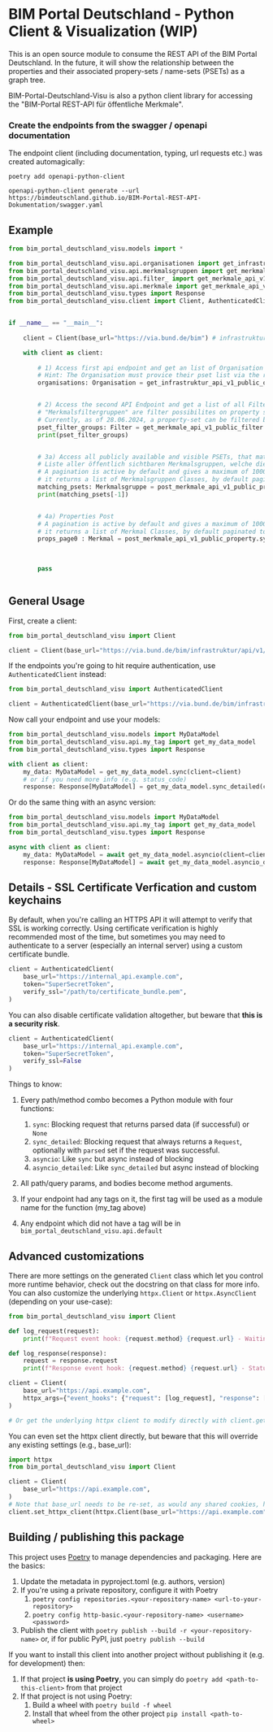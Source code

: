 # BIM Portal Deutschland - Python Client & Visualization (WIP)

This is an open source module to consume the REST API of the BIM Portal Deutschland. In the future, it will show the relationship between the properties and their associated propery-sets / name-sets (PSETs) as a graph tree.

BIM-Portal-Deutschland-Visu is also a python client library for accessing the "BIM-Portal REST-API für öffentliche Merkmale".

### Create the endpoints from the swagger / openapi documentation

The endpoint client (including documentation, typing, url requests etc.) was created automagically:

`poetry add openapi-python-client`

`openapi-python-client generate --url https://bimdeutschland.github.io/BIM-Portal-REST-API-Dokumentation/swagger.yaml`


## Example
```python
from bim_portal_deutschland_visu.models import *

from bim_portal_deutschland_visu.api.organisationen import get_infrastruktur_api_v1_public_organisation
from bim_portal_deutschland_visu.api.merkmalsgruppen import get_merkmale_api_v1_public_propertygroup_guid, post_merkmale_api_v1_public_propertygroup
from bim_portal_deutschland_visu.api.filter_ import get_merkmale_api_v1_public_filter
from bim_portal_deutschland_visu.api.merkmale import get_merkmale_api_v1_public_property_guid, post_merkmale_api_v1_public_property
from bim_portal_deutschland_visu.types import Response
from bim_portal_deutschland_visu.client import Client, AuthenticatedClient


if __name__ == "__main__":
    
    client = Client(base_url="https://via.bund.de/bim") # infrastruktur/api/v1/public/organisation

    with client as client:
        
        # 1) Access first api endpoint and get an list of Organisation classes back:
        # Hint: The Organisation must provice their pset list via the rest api. This has set up explicitly by the org (?)
        organisations: Organisation = get_infrastruktur_api_v1_public_organisation.sync(client=client)        


        # 2) Access the second API Endpoint and get a list of all Filter classes back:
        # "Merkmalsfiltergruppen" are filter possibilites on property sets (PSETs)
        # Currently, as of 28.06.2024, a property-set can be filtered by follwowing Filters: "Harmoniesierte AwF", "Leistungsphasen", "LOI" or one of their subclasses e.g. "Lph 1", "'010 Bestandserfassung und -modellierung'", "LOI 400"
        pset_filter_groups: Filter = get_merkmale_api_v1_public_filter.sync(client=client)
        print(pset_filter_groups)


        # 3a) Access all publicly available and visible PSETs, that match the filter criteria
        # Liste aller öffentlich sichtbaren Merkmalsgruppen, welche die übermittelten Suchkriterien erfüllen
        # A pagination is active by default and gives a maximum of 1000 items per requests
        # it returns a list of Merkmalsgruppen Classes, by default paginated to a maximum of 1000 if not further filter criteria are applied
        matching_psets: Merkmalsgruppe = post_merkmale_api_v1_public_propertygroup.sync(client=client, body=Suchkriterium(page_number=0))
        print(matching_psets[-1])


        # 4a) Properties Post
        # A pagination is active by default and gives a maximum of 1000 items per requests
        # it returns a list of Merkmal Classes, by default paginated to a maximum of 1000 if not further filter criteria is applied
        props_page0 : Merkmal = post_merkmale_api_v1_public_property.sync(body=Suchkriterium(page_number=0), client=client)

        
        
        pass



```


## General Usage
First, create a client:

```python
from bim_portal_deutschland_visu import Client

client = Client(base_url="https://via.bund.de/bim/infrastruktur/api/v1/public")
```

If the endpoints you're going to hit require authentication, use `AuthenticatedClient` instead:

```python
from bim_portal_deutschland_visu import AuthenticatedClient

client = AuthenticatedClient(base_url="https://via.bund.de/bim/infrastruktur/api/v1/public", token="ThisApiHasNoSecretTokenYet")
```

Now call your endpoint and use your models:

```python
from bim_portal_deutschland_visu.models import MyDataModel
from bim_portal_deutschland_visu.api.my_tag import get_my_data_model
from bim_portal_deutschland_visu.types import Response

with client as client:
    my_data: MyDataModel = get_my_data_model.sync(client=client)
    # or if you need more info (e.g. status_code)
    response: Response[MyDataModel] = get_my_data_model.sync_detailed(client=client)
```

Or do the same thing with an async version:

```python
from bim_portal_deutschland_visu.models import MyDataModel
from bim_portal_deutschland_visu.api.my_tag import get_my_data_model
from bim_portal_deutschland_visu.types import Response

async with client as client:
    my_data: MyDataModel = await get_my_data_model.asyncio(client=client)
    response: Response[MyDataModel] = await get_my_data_model.asyncio_detailed(client=client)
```



## Details - SSL Certificate Verfication and custom keychains
By default, when you're calling an HTTPS API it will attempt to verify that SSL is working correctly. Using certificate verification is highly recommended most of the time, but sometimes you may need to authenticate to a server (especially an internal server) using a custom certificate bundle.

```python
client = AuthenticatedClient(
    base_url="https://internal_api.example.com", 
    token="SuperSecretToken",
    verify_ssl="/path/to/certificate_bundle.pem",
)
```

You can also disable certificate validation altogether, but beware that **this is a security risk**.

```python
client = AuthenticatedClient(
    base_url="https://internal_api.example.com", 
    token="SuperSecretToken", 
    verify_ssl=False
)
```

Things to know:
1. Every path/method combo becomes a Python module with four functions:
    1. `sync`: Blocking request that returns parsed data (if successful) or `None`
    1. `sync_detailed`: Blocking request that always returns a `Request`, optionally with `parsed` set if the request was successful.
    1. `asyncio`: Like `sync` but async instead of blocking
    1. `asyncio_detailed`: Like `sync_detailed` but async instead of blocking

1. All path/query params, and bodies become method arguments.
1. If your endpoint had any tags on it, the first tag will be used as a module name for the function (my_tag above)
1. Any endpoint which did not have a tag will be in `bim_portal_deutschland_visu.api.default`

## Advanced customizations

There are more settings on the generated `Client` class which let you control more runtime behavior, check out the docstring on that class for more info. You can also customize the underlying `httpx.Client` or `httpx.AsyncClient` (depending on your use-case):

```python
from bim_portal_deutschland_visu import Client

def log_request(request):
    print(f"Request event hook: {request.method} {request.url} - Waiting for response")

def log_response(response):
    request = response.request
    print(f"Response event hook: {request.method} {request.url} - Status {response.status_code}")

client = Client(
    base_url="https://api.example.com",
    httpx_args={"event_hooks": {"request": [log_request], "response": [log_response]}},
)

# Or get the underlying httpx client to modify directly with client.get_httpx_client() or client.get_async_httpx_client()
```

You can even set the httpx client directly, but beware that this will override any existing settings (e.g., base_url):

```python
import httpx
from bim_portal_deutschland_visu import Client

client = Client(
    base_url="https://api.example.com",
)
# Note that base_url needs to be re-set, as would any shared cookies, headers, etc.
client.set_httpx_client(httpx.Client(base_url="https://api.example.com", proxies="http://localhost:8030"))
```

## Building / publishing this package
This project uses [Poetry](https://python-poetry.org/) to manage dependencies  and packaging.  Here are the basics:
1. Update the metadata in pyproject.toml (e.g. authors, version)
1. If you're using a private repository, configure it with Poetry
    1. `poetry config repositories.<your-repository-name> <url-to-your-repository>`
    1. `poetry config http-basic.<your-repository-name> <username> <password>`
1. Publish the client with `poetry publish --build -r <your-repository-name>` or, if for public PyPI, just `poetry publish --build`

If you want to install this client into another project without publishing it (e.g. for development) then:
1. If that project **is using Poetry**, you can simply do `poetry add <path-to-this-client>` from that project
1. If that project is not using Poetry:
    1. Build a wheel with `poetry build -f wheel`
    1. Install that wheel from the other project `pip install <path-to-wheel>`

